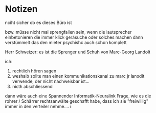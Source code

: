 # Notizen

nciht sicher ob es dieses Büro ist

bzw. müsse nicht mal sprengfallen sein, wenn die lautsprecher einbetonieren die immer klick geräsuche oder solches machen dann verstümmelt das den mieter psychishc auch schon komplett

Herr Schweizer: es ist die Sprenger und Schuh von Marc-Georg Landolt

ich:
1. rechtlich hören sagen
2. weshalb sollte man einen kommunikationskanal zu marc jr lanodlt verwende, der nicht nachweisbar ist...
3. nicth abschliessend

dann wäre auch eine Spannender Informatik-Neuralink Frage, wie es die rohrer / Schärrer rechtsanwälte geschafft habe, dass ich sie "freiwillig" immer in den verteiler nehme....
i 



